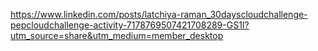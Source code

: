 https://www.linkedin.com/posts/latchiya-raman_30dayscloudchallenge-pepcloudchallenge-activity-7178769507421708289-GS1I?utm_source=share&utm_medium=member_desktop
